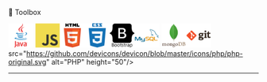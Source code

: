 🧰 Toolbox

<img src="https://github.com/devicons/devicon/blob/master/icons/java/java-original-wordmark.svg" alt="JavaScript" height="50"/> <img src="https://github.com/devicons/devicon/blob/master/icons/javascript/javascript-original.svg" alt="JavaScript" height="50"/><img src="https://github.com/devicons/devicon/blob/master/icons/html5/html5-original-wordmark.svg" alt="HTML" height="50"/><img src="https://github.com/devicons/devicon/blob/master/icons/css3/css3-plain-wordmark.svg" alt="CSS" height="50"/><img src="https://github.com/devicons/devicon/blob/master/icons/bootstrap/bootstrap-plain-wordmark.svg" alt="CSS" height="50"/><img src="https://github.com/devicons/devicon/blob/master/icons/mysql/mysql-original-wordmark.svg" alt="MySQL" height="50"/> <img src="https://github.com/devicons/devicon/blob/master/icons/mongodb/mongodb-original-wordmark.svg" alt="MongoDB" height="50"/><img src="https://github.com/devicons/devicon/blob/master/icons/git/git-original-wordmark.svg" alt="Git" height="50"/>
src="https://github.com/devicons/devicon/blob/master/icons/php/php-original.svg" alt="PHP" height="50"/>




---

